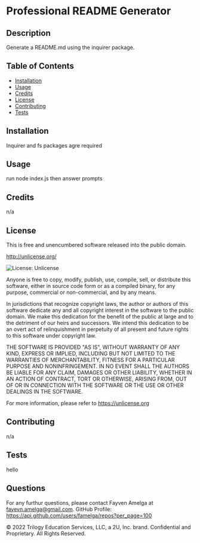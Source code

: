 # Professional README Generator

 ## Description 
        
Generate a README.md using the inquirer package.
        
 ## Table of Contents

* [Installation](#installation)
* [Usage](#usage)
* [Credits](#credits)
* [License](#license)
* [Contributing](#contributing)
* [Tests](#tests)
        
## Installation
        
Inquirer and fs packages agre required
        
## Usage 
        
run node index.js then answer prompts
        
## Credits
        
n/a
        
## License
        
This is free and unencumbered software released into the public domain.

http://unlicense.org/

![License: Unlicense](https://img.shields.io/badge/license-Unlicense-blue.svg)

Anyone is free to copy, modify, publish, use, compile, sell, or
distribute this software, either in source code form or as a compiled
binary, for any purpose, commercial or non-commercial, and by any
means.
              
In jurisdictions that recognize copyright laws, the author or authors
of this software dedicate any and all copyright interest in the
software to the public domain. We make this dedication for the benefit
of the public at large and to the detriment of our heirs and
successors. We intend this dedication to be an overt act of
relinquishment in perpetuity of all present and future rights to this
software under copyright law.
              
THE SOFTWARE IS PROVIDED "AS IS", WITHOUT WARRANTY OF ANY KIND,
EXPRESS OR IMPLIED, INCLUDING BUT NOT LIMITED TO THE WARRANTIES OF
MERCHANTABILITY, FITNESS FOR A PARTICULAR PURPOSE AND NONINFRINGEMENT.
IN NO EVENT SHALL THE AUTHORS BE LIABLE FOR ANY CLAIM, DAMAGES OR
OTHER LIABILITY, WHETHER IN AN ACTION OF CONTRACT, TORT OR OTHERWISE,
ARISING FROM, OUT OF OR IN CONNECTION WITH THE SOFTWARE OR THE USE OR
OTHER DEALINGS IN THE SOFTWARE.
              
For more information, please refer to <https://unlicense.org>

## Contributing
        
n/a

## Tests
        
hello

## Questions

For any furthur questions, please contact Fayven Amelga at fayevn.amelga@gmail.com. 
GitHub Profile: https://api.github.com/users/famelga/repos?per_page=100

© 2022 Trilogy Education Services, LLC, a 2U, Inc. brand. Confidential and Proprietary. All Rights Reserved.